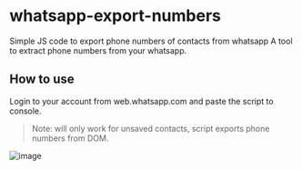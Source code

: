 # whatsapp-export-numbers
Simple JS code to export phone numbers of contacts from whatsapp
A tool to extract phone numbers from your whatsapp.

## How to use
Login to your account from web.whatsapp.com and paste the script to console.
> Note: will only work for unsaved contacts, script exports phone numbers from DOM.

![image](https://github.com/user-attachments/assets/3a9bf17e-2fbe-4ad0-8e69-0af2eda2d5d8)

